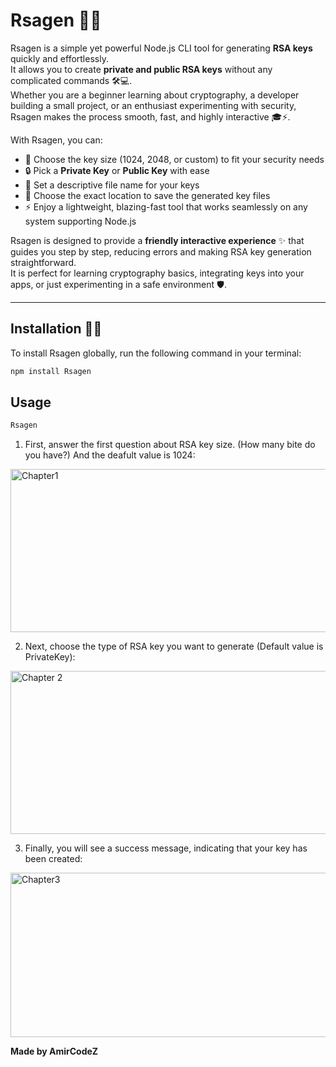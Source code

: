 # Rsagen 🔑✨

Rsagen is a simple yet powerful Node.js CLI tool for generating **RSA keys** quickly and effortlessly.  
It allows you to create **private and public RSA keys** without any complicated commands 🛠️💻.  
Whether you are a beginner learning about cryptography, a developer building a small project, or an enthusiast experimenting with security, Rsagen makes the process smooth, fast, and highly interactive 🎓⚡.

With Rsagen, you can:

- 🔢 Choose the key size (1024, 2048, or custom) to fit your security needs  
- 🔒 Pick a **Private Key** or **Public Key** with ease  
- 📝 Set a descriptive file name for your keys  
- 📂 Choose the exact location to save the generated key files  
- ⚡ Enjoy a lightweight, blazing-fast tool that works seamlessly on any system supporting Node.js  

Rsagen is designed to provide a **friendly interactive experience** ✨ that guides you step by step, reducing errors and making RSA key generation straightforward.  
It is perfect for learning cryptography basics, integrating keys into your apps, or just experimenting in a safe environment 🛡️.  

---

## Installation 💾🚀

To install Rsagen globally, run the following command in your terminal:

```bash
npm install Rsagen
```

## Usage

```sh
Rsagen
```

1. First, answer the first question about RSA key size. (How many bite do you have?) And the deafult value is 1024:

<img width="1572" height="261" alt="Chapter1" src="https://github.com/user-attachments/assets/4e627145-ee72-48aa-a808-5198c23aa97d" />

2. Next, choose the type of RSA key you want to generate (Default value is PrivateKey):

<img width="1568" height="261" alt="Chapter 2" src="https://github.com/user-attachments/assets/007e6160-6fce-43aa-948b-1ec7e124d6c6" />

3. Finally, you will see a success message, indicating that your key has been created:

<img width="1574" height="263" alt="Chapter3" src="https://github.com/user-attachments/assets/a2e444b9-15d4-49b2-adf8-77ceacbb52d3" />

**Made by AmirCodeZ**